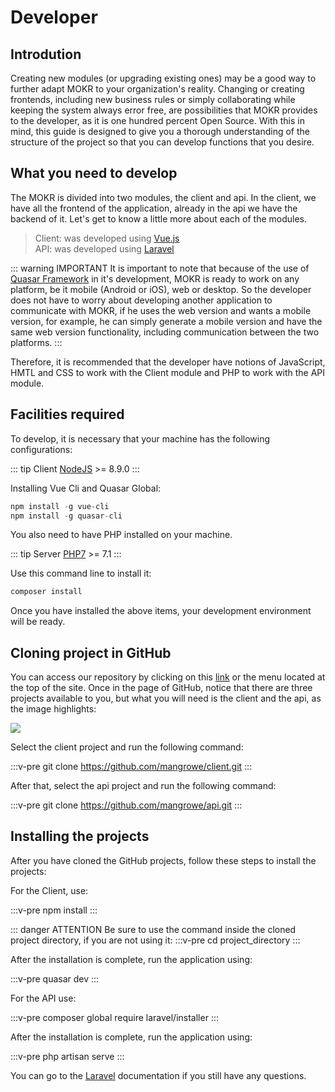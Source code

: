 # Developer

## Introdution

Creating new modules (or upgrading existing ones) may be a good way to further adapt MOKR to your organization's reality. Changing or creating frontends, including new business rules or simply collaborating while keeping the system always error free, are possibilities that MOKR provides to the developer, as it is one hundred percent Open Source. With this in mind, this guide is designed to give you a thorough understanding of the structure of the project so that you can develop functions that you desire.

## What you need to develop

The MOKR is divided into two modules, the client and api. In the client, we have all the frontend of the application, already in the api we have the backend of it. Let's get to know a little more about each of the modules.

>Client: was developed using [Vue.js](https://www.vuejs.org)<br>
>API: was developed using [Laravel](https://laravel.com)

::: warning IMPORTANT
It is important to note that because of the use of [Quasar Framework](https://quasar-framework.org") in it's development, MOKR is ready to work on any platform, be it mobile (Android or iOS), web or desktop. So the developer does not have to worry about developing another application to communicate with MOKR, if he uses the web version and wants a mobile version, for example, he can simply generate a mobile version and have the same web version functionality, including communication between the two platforms.
:::

Therefore, it is recommended that the developer have notions of JavaScript, HMTL and CSS to work with the Client module and PHP to work with the API module.

## Facilities required

To develop, it is necessary that your machine has the following configurations:

::: tip Client
[NodeJS](https://nodejs.org) >= 8.9.0
:::

Installing Vue Cli and Quasar Global: 

```js
npm install -g vue-cli
npm install -g quasar-cli
```

You also need to have PHP installed on your machine.

::: tip Server
[PHP7](http://php.net) >= 7.1
:::

Use this command line to install it:

```php
composer install
```

Once you have installed the above items, your development environment will be ready.

## Cloning project in GitHub

You can access our repository by clicking on this [link](https://github.com/mangrowe) or the menu located at the top of the site. Once in the page of GitHub, notice that there are three projects available to you, but what you will need is the client and the api, as the image highlights:

<img src="https://goo.gl/JsxYkL">

Select the client project and run the following command:

:::v-pre
    git clone https://github.com/mangrowe/client.git
:::

After that, select the api project and run the following command:

:::v-pre
    git clone https://github.com/mangrowe/api.git
:::

## Installing the projects

After you have cloned the GitHub projects, follow these steps to install the projects:

For the Client, use:

:::v-pre
    npm install
:::

::: danger ATTENTION
Be sure to use the command inside the cloned project directory, if you are not using it:
:::v-pre
    cd project_directory
:::

After the installation is complete, run the application using:

:::v-pre
    quasar dev
:::

For the API use:

:::v-pre
    composer global require laravel/installer
:::

After the installation is complete, run the application using:

:::v-pre
    php artisan serve
:::

You can go to the [Laravel](https://laravel.com/docs/5.7) documentation if you still have any questions.